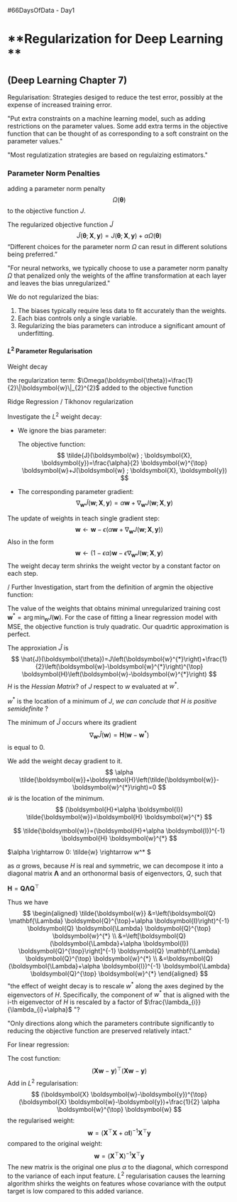 #66DaysOfData - Day1

# **Regularization for Deep Learning **

## (Deep Learning Chapter 7)

Regularisation: Strategies desiged to reduce the test error, possibly at the expense of increased training error.

"Put extra constraints on a machine learning model, such as adding restrictions on the parameter values. Some add extra terms in the objective function that can be thought of as corresponding to a soft constraint on the parameter values."

"Most regulatization strategies are based on regulaizing estimators."

### Parameter Norm Penalties

adding a parameter norm penalty $$\Omega(\boldsymbol{\theta})$$ to the objective function $J$. 

The regularized objective function $\tilde{J}$
$$
\tilde{J}(\boldsymbol{\theta} ; \boldsymbol{X}, \boldsymbol{y})=J(\boldsymbol{\theta} ; \boldsymbol{X}, \boldsymbol{y})+\alpha \Omega(\boldsymbol{\theta})
$$
“Different choices for the parameter norm $\Omega$ can resut in different solutions being preferred.”

"For neural networks, we typically choose to use a parameter norm panalty $\Omega$ that penalized only the weights of the affine transformation at each layer and leaves the bias unregularized."

We do not regularized the bias:

1. The biases typically require less data to fit accurately than the weights.
2. Each bias controls only a single variable.
3. Regularizing the bias parameters can introduce a significant amount of underfitting.

#### $L^2$ Parameter Regularisation

Weight decay

the regularization term: $\Omega(\boldsymbol{\theta})=\frac{1}{2}\|\boldsymbol{w}\|_{2}^{2}$ added to the objective function 

Ridge Regression / Tikhonov regularization

Investigate the $L^2$ weight decay:

* We ignore the bias parameter:

  The objective function:
  $$
  \tilde{J}(\boldsymbol{w} ; \boldsymbol{X}, \boldsymbol{y})=\frac{\alpha}{2} \boldsymbol{w}^{\top} \boldsymbol{w}+J(\boldsymbol{w} ; \boldsymbol{X}, \boldsymbol{y})
  $$

* The corresponding parameter gradient:
  $$
  \nabla_{\boldsymbol{w}} \tilde{J}(\boldsymbol{w} ; \boldsymbol{X}, \boldsymbol{y})=\alpha \boldsymbol{w}+\nabla_{\boldsymbol{w}} J(\boldsymbol{w} ; \boldsymbol{X}, \boldsymbol{y})
  $$

The update of weights in teach single gradient step:
$$
\boldsymbol{w} \leftarrow \boldsymbol{w}-\epsilon\left(\alpha \boldsymbol{w}+\nabla_{\boldsymbol{w}} J(\boldsymbol{w} ; \boldsymbol{X}, \boldsymbol{y})\right)
$$
Also in the form
$$
\boldsymbol{w} \leftarrow(1-\epsilon \alpha) \boldsymbol{w}-\epsilon \nabla_{\boldsymbol{w}} J(\boldsymbol{w} ; \boldsymbol{X}, \boldsymbol{y})
$$
The weight decay term shrinks the weight vector by a constant factor on each step.

/ Further Investigation, start from the definition of argmin the objective function:

The value of the weights that obtains minimal unregularized training cost $\boldsymbol{w}^{*}=\arg \min _{\boldsymbol{n}} J(\boldsymbol{w})$. For the case of fitting a linear regression model with MSE, the objective function is truly quadratic. Our quadrtic approximation is perfect.



The approxiation $\hat{J}$ is
$$
\hat{J}(\boldsymbol{\theta})=J\left(\boldsymbol{w}^{*}\right)+\frac{1}{2}\left(\boldsymbol{w}-\boldsymbol{w}^{*}\right)^{\top} \boldsymbol{H}\left(\boldsymbol{w}-\boldsymbol{w}^{*}\right)
$$
$H$ is the *Hessian Matrix*? of $J$ respect to $w$ evaluated at $w^*$.

$w^*$ is the location of a minimum of $J$,  *we can conclude that $H$ is positive semidefinite* ?

The minimum of $\hat{J}$ occurs where its gradient 
$$
\nabla_{\boldsymbol{w}} \hat{J}(\boldsymbol{w})=\boldsymbol{H}\left(\boldsymbol{w}-\boldsymbol{w}^{*}\right)
$$
is equal to 0.

We add the weight decay gradient to it.
$$
\alpha \tilde{\boldsymbol{w}}+\boldsymbol{H}\left(\tilde{\boldsymbol{w}}-\boldsymbol{w}^{*}\right)=0
$$
$\tilde{w}$ is the location of the minimum.
$$
(\boldsymbol{H}+\alpha \boldsymbol{I}) \tilde{\boldsymbol{w}}=\boldsymbol{H} \boldsymbol{w}^{*}
$$

$$
\tilde{\boldsymbol{w}}=(\boldsymbol{H}+\alpha \boldsymbol{I})^{-1} \boldsymbol{H} \boldsymbol{w}^{*}
$$

$\alpha \rightarrow 0: \tilde{w} \rightarrow w^* $  

as $\alpha$ grows, because $H$ is real and symmetric, we can decompose it into a diagonal matrix $\boldsymbol{\Lambda}$ and an orthonormal basis of eigenvectors, $Q$, such that

$\boldsymbol{H}=\boldsymbol{Q} \mathbf{\Lambda} \boldsymbol{Q}^{\top}$ 

Thus we have
$$
\begin{aligned}
\tilde{\boldsymbol{w}} &=\left(\boldsymbol{Q} \mathbf{\Lambda} \boldsymbol{Q}^{\top}+\alpha \boldsymbol{I}\right)^{-1} \boldsymbol{Q} \boldsymbol{\Lambda} \boldsymbol{Q}^{\top} \boldsymbol{w}^{*} \\
&=\left[\boldsymbol{Q}(\boldsymbol{\Lambda}+\alpha \boldsymbol{I}) \boldsymbol{Q}^{\top}\right]^{-1} \boldsymbol{Q} \mathbf{\Lambda} \boldsymbol{Q}^{\top} \boldsymbol{w}^{*} \\
&=\boldsymbol{Q}(\boldsymbol{\Lambda}+\alpha \boldsymbol{I})^{-1} \boldsymbol{\Lambda} \boldsymbol{Q}^{\top} \boldsymbol{w}^{*}
\end{aligned}
$$
"the effect of weight decay is to rescale $w^*$ along the axes degined by the eigenvectors of $H$. Specifically, the component of $w^*$ that is aligned with the i-th eigenvector of $H$ is rescaled by a factor of $\frac{\lambda_{i}}{\lambda_{i}+\alpha}$   "?



"Only directions along which the parameters contribute significantly to reducing the objective function are preserved relatively intact."



For linear regression:



The cost function:
$$
(\boldsymbol{X} \boldsymbol{w}-\boldsymbol{y})^{\top}(\boldsymbol{X} \boldsymbol{w}-\boldsymbol{y})
$$
Add in $L^2$ regularisation:
$$
(\boldsymbol{X} \boldsymbol{w}-\boldsymbol{y})^{\top}(\boldsymbol{X} \boldsymbol{w}-\boldsymbol{y})+\frac{1}{2} \alpha \boldsymbol{w}^{\top} \boldsymbol{w}
$$
the regularised weight:
$$
\boldsymbol{w}=\left(\boldsymbol{X}^{\top} \boldsymbol{X}+\alpha \boldsymbol{I}\right)^{-1} \boldsymbol{X}^{\top} \boldsymbol{y}
$$
compared to the original weight:
$$
\boldsymbol{w}=\left(\boldsymbol{X}^{\top} \boldsymbol{X}\right)^{-1} \boldsymbol{X}^{\top} \boldsymbol{y}
$$
The new matrix is the original one plus $\alpha$ to the diagonal, which correspond to the variance of each input feature. $L^2$ regularisation causes the learning algorithm shirks the weights on features whose covariance with the output target is low compared to this added variance.
